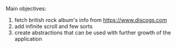 Main objectives:
1) fetch british rock album's info from https://www.discogs.com
2) add infinite scroll and few sorts
3) create abstractions that can be used with further growth of the application
